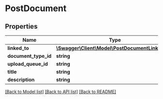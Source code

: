 # PostDocument

## Properties

 Name                 | Type                                                                        | Description | Notes      
----------------------|-----------------------------------------------------------------------------|-------------|------------
 **linked_to**        | [**\Swagger\Client\Model\PostDocumentLinkedTo[]**](PostDocumentLinkedTo.md) |             | [optional] 
 **document_type_id** | **string**                                                                  |             | [optional] 
 **upload_queue_id**  | **string**                                                                  |             | [optional] 
 **title**            | **string**                                                                  |             | [optional] 
 **description**      | **string**                                                                  |             | [optional] 

[[Back to Model list]](../../README.md#documentation-for-models) [[Back to API list]](../../README.md#documentation-for-api-endpoints) [[Back to README]](../../README.md)


